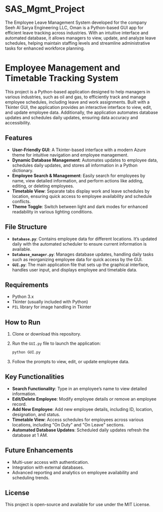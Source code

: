 # SAS_Mgmt_Project
 The Employee Leave Management System developed for the company Seeh Al Sarya Engineering LLC, Oman is a Python-based GUI app for efficient leave tracking across industries. With an intuitive interface and automated database, it allows managers to view, update, and analyze leave schedules, helping maintain staffing levels and streamline administrative tasks for enhanced workforce planning.

# Employee Management and Timetable Tracking System

This project is a Python-based application designed to help managers in various industries, such as oil and gas, to efficiently track and manage employee schedules, including leave and work assignments. Built with a Tkinter GUI, the application provides an interactive interface to view, edit, and update employee data. Additionally, the application automates database updates and schedules daily updates, ensuring data accuracy and accessibility.

## Features

- **User-Friendly GUI**: A Tkinter-based interface with a modern Azure theme for intuitive navigation and employee management.
- **Dynamic Database Management**: Automates updates to employee data, schedules daily updates, and stores all information in a Python dictionary.
- **Employee Search & Management**: Easily search for employees by name, view detailed information, and perform actions like adding, editing, or deleting employees.
- **Timetable View**: Separate tabs display work and leave schedules by location, ensuring quick access to employee availability and schedule conflicts.
- **Theme Toggle**: Switch between light and dark modes for enhanced readability in various lighting conditions.

## File Structure

- **`Database.py`**: Contains employee data for different locations. It’s updated daily with the automated scheduler to ensure current information is available.
- **`Database_manager.py`**: Manages database updates, handling daily tasks such as reorganizing employee data for quick access by the GUI.
- **`GUI.py`**: The main application file that sets up the graphical interface, handles user input, and displays employee and timetable data.

## Requirements

- Python 3.x
- Tkinter (usually included with Python)
- `PIL` library for image handling in Tkinter

## How to Run

1. Clone or download this repository.
2. Run the `GUI.py` file to launch the application:

   ```bash
   python GUI.py
   ```

3. Follow the prompts to view, edit, or update employee data.

## Key Functionalities

- **Search Functionality**: Type in an employee’s name to view detailed information.
- **Edit/Delete Employee**: Modify employee details or remove an employee record.
- **Add New Employee**: Add new employee details, including ID, location, designation, and status.
- **Timetable View**: Access schedules for employees across various locations, including "On Duty" and "On Leave" sections.
- **Automated Database Updates**: Scheduled daily updates refresh the database at 1 AM.

## Future Enhancements

- Multi-user access with authentication.
- Integration with external databases.
- Advanced reporting and analytics on employee availability and scheduling trends.

## License

This project is open-source and available for use under the MIT License.
